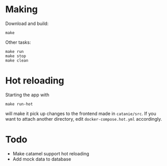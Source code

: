 # Making

Download and build:

    make

Other tasks:

    make run
    make stop
    make clean

# Hot reloading

Starting the app with

    make run-hot

will make it pick up changes to the frontend made in `catanie/src`. If you want to attach another directory, edit `docker-compose.hot.yml` accordingly.

# Todo

- Make catamel support hot reloading
- Add mock data to database
